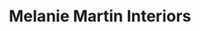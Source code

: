 ---
title: "Melanie Martin Interiors"
url: /orange-beach/melanie-martin-interiors/
shop: interior decoration
---